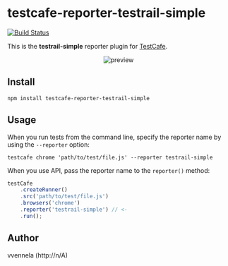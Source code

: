 # testcafe-reporter-testrail-simple
[![Build Status](https://travis-ci.org/vinayvennela/testcafe-reporter-testrail-simple.svg)](https://travis-ci.org/vinayvennela/testcafe-reporter-testrail-simple)

This is the **testrail-simple** reporter plugin for [TestCafe](http://devexpress.github.io/testcafe).

<p align="center">
    <img src="https://raw.github.com/vinayvennela/testcafe-reporter-testrail-simple/master/media/preview.png" alt="preview" />
</p>

## Install

```
npm install testcafe-reporter-testrail-simple
```

## Usage

When you run tests from the command line, specify the reporter name by using the `--reporter` option:

```
testcafe chrome 'path/to/test/file.js' --reporter testrail-simple
```


When you use API, pass the reporter name to the `reporter()` method:

```js
testCafe
    .createRunner()
    .src('path/to/test/file.js')
    .browsers('chrome')
    .reporter('testrail-simple') // <-
    .run();
```

## Author
vvennela (http://n/A)
